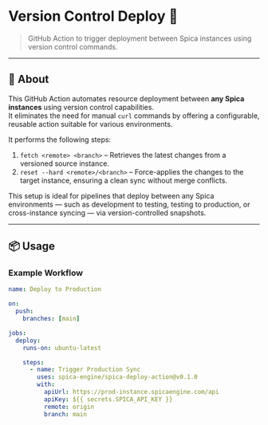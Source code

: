 # Version Control Deploy 🚀

> GitHub Action to trigger deployment between Spica instances using version control commands.

---

## 🧩 About

This GitHub Action automates resource deployment between **any Spica instances** using version control capabilities.  
It eliminates the need for manual `curl` commands by offering a configurable, reusable action suitable for various environments.

It performs the following steps:

1. `fetch <remote> <branch>` – Retrieves the latest changes from a versioned source instance.
2. `reset --hard <remote>/<branch>` – Force-applies the changes to the target instance, ensuring a clean sync without merge conflicts.

This setup is ideal for pipelines that deploy between any Spica environments — such as development to testing, testing to production, or cross-instance syncing — via version-controlled snapshots.

---

## 📦 Usage

### Example Workflow

```yaml
name: Deploy to Production

on:
  push:
    branches: [main]

jobs:
  deploy:
    runs-on: ubuntu-latest

    steps:
      - name: Trigger Production Sync
        uses: spica-engine/spica-deploy-action@v0.1.0
        with:
          apiUrl: https://prod-instance.spicaengine.com/api
          apiKey: ${{ secrets.SPICA_API_KEY }}
          remote: origin
          branch: main
```
